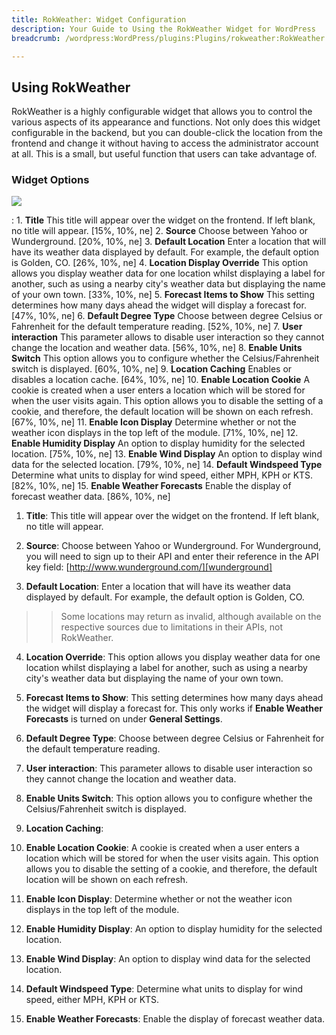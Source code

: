 ```yaml
---
title: RokWeather: Widget Configuration
description: Your Guide to Using the RokWeather Widget for WordPress
breadcrumb: /wordpress:WordPress/plugins:Plugins/rokweather:RokWeather

---
```


Using RokWeather
-----

RokWeather is a highly configurable widget that allows you to control the various aspects of its appearance and functions. Not only does this widget configurable in the backend, but you can double-click the location from the frontend and change it without having to access the administrator account at all. This is a small, but useful function that users can take advantage of.

### Widget Options

![][widget]

:   1. **Title** This title will appear over the widget on the frontend. If left blank, no title will appear. [15%, 10%, ne]
    2. **Source** Choose between Yahoo or Wunderground. [20%, 10%, ne]
    3. **Default Location** Enter a location that will have its weather data displayed by default. For example, the default option is Golden, CO. [26%, 10%, ne]
    4. **Location Display Override** This option allows you display weather data for one location whilst displaying a label for another, such as using a nearby city's weather data but displaying the name of your own town. [33%, 10%, ne]
    5. **Forecast Items to Show** This setting determines how many days ahead the widget will display a forecast for. [47%, 10%, ne]
    6. **Default Degree Type** Choose between degree Celsius or Fahrenheit for the default temperature reading. [52%, 10%, ne]
    7. **User interaction** This parameter allows to disable user interaction so they cannot change the location and weather data. [56%, 10%, ne]
    8. **Enable Units Switch** This option allows you to configure whether the Celsius/Fahrenheit switch is displayed. [60%, 10%, ne]
    9. **Location Caching** Enables or disables a location cache. [64%, 10%, ne]
    10. **Enable Location Cookie** A cookie is created when a user enters a location which will be stored for when the user visits again. This option allows you to disable the setting of a cookie, and therefore, the default location will be shown on each refresh. [67%, 10%, ne]
    11. **Enable Icon Display** Determine whether or not the weather icon displays in the top left of the module. [71%, 10%, ne]
    12. **Enable Humidity Display** An option to display humidity for the selected location. [75%, 10%, ne]
    13. **Enable Wind Display** An option to display wind data for the selected location. [79%, 10%, ne]
    14. **Default Windspeed Type** Determine what units to display for wind speed, either MPH, KPH or KTS. [82%, 10%, ne]
    15. **Enable Weather Forecasts** Enable the display of forecast weather data. [86%, 10%, ne]

1. **Title**: This title will appear over the widget on the frontend. If left blank, no title will appear.

2. **Source**: Choose between Yahoo or Wunderground. For Wunderground, you will need to sign up to their API and enter their reference in the API key field: [http://www.wunderground.com/][wunderground]

3. **Default Location**: Enter a location that will have its weather data displayed by default. For example, the default option is Golden, CO.
>> Some locations may return as invalid, although available on the respective sources due to limitations in their APIs, not RokWeather.

4. **Location Override**: This option allows you display weather data for one location whilst displaying a label for another, such as using a nearby city's weather data but displaying the name of your own town.

5. **Forecast Items to Show**: This setting determines how many days ahead the widget will display a forecast for. This only works if **Enable Weather Forecasts** is turned on under **General Settings**.

6. **Default Degree Type**: Choose between degree Celsius or Fahrenheit for the default temperature reading.

7. **User interaction**: This parameter allows to disable user interaction so they cannot change the location and weather data.

8. **Enable Units Switch**: This option allows you to configure whether the Celsius/Fahrenheit switch is displayed.

9. **Location Caching**: 

10. **Enable Location Cookie**: A cookie is created when a user enters a location which will be stored for when the user visits again. This option allows you to disable the setting of a cookie, and therefore, the default location will be shown on each refresh.

11. **Enable Icon Display**: Determine whether or not the weather icon displays in the top left of the module.

12. **Enable Humidity Display**: An option to display humidity for the selected location.

13. **Enable Wind Display**: An option to display wind data for the selected location.

14. **Default Windspeed Type**: Determine what units to display for wind speed, either MPH, KPH or KTS.

15. **Enable Weather Forecasts**: Enable the display of forecast weather data.


[wunderground]: http://www.wunderground.com/
[options1]: assets/rokweather_options_1.png
[options2]: assets/rokweather_options_2.png
[options3]: assets/rokweather_options_3.png
[widget]: assets/wp_rokweather_widget.png